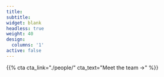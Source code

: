 ```yaml
---
title:
subtitle:
widget: blank
headless: true
weight: 40
design:
  columns: '1'
active: false
---
```


{{% cta cta_link="./people/" cta_text="Meet the team →" %}}
